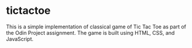 # tictactoe
This is a simple implementation of classical game of Tic Tac Toe as part of the Odin Project assignment. The game is built using HTML, CSS, and JavaScript.
